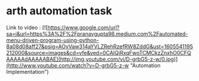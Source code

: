 # arth automation task
Link to video : 
[![https://www.google.com/url?sa=i&url=https%3A%2F%2Fpranavgupta98.medium.com%2Fautomated-menu-driven-program-using-python-8a08d08aff27&psig=AOvVaw314aYVLZRehRzefRW8ZddG&ust=1605541195212000&source=images&cd=vfe&ved=0CAIQjRxqFwoTCMCkzZnxhO0CFQAAAAAdAAAAABAE](http://img.youtube.com/vi/D-grbG5-z-w/0.jpg)](http://www.youtube.com/watch?v=D-grbG5-z-w "Automation Implementation")

